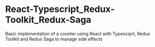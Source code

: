 # React-Typescript_Redux-Toolkit_Redux-Saga
Basic implementation of a counter using React with Typesciprt, Redux Toolkit and Redux Saga to manage side effects
